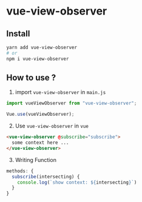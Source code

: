 # vue-view-observer

## Install

```sh
yarn add vue-view-observer
# or
npm i vue-view-observer
```

## How to use ?

1. import `vue-view-observer` in `main.js`

```js
import vueViewObserver from "vue-view-observer";

Vue.use(vueViewObserver);
```

2. Use `vue-view-observer` in `vue`

```html
<vue-view-observer @subscribe="subscribe">
  some context here ...
</vue-view-observer>
```

3. Writing Function

```js
methods: {
  subscribe(intersecting) {
    console.log(`show context: ${intersecting}`)
  }
}
```
